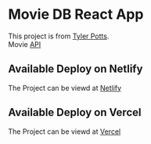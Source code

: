 # Movie DB React App

This project is from [Tyler Potts](https://www.youtube.com/watch?v=ufodJVcpmps).
<br/>
Movie [API](http://www.omdbapi.com/)

## Available Deploy on Netlify

The Project can be viewd at [Netlify](https://search-movie-db.netlify.app/)

## Available Deploy on Vercel

The Project can be viewd at [Vercel](https://movie-db-ruby.vercel.app/)
